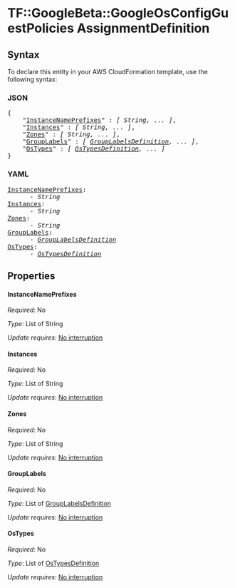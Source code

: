 # TF::GoogleBeta::GoogleOsConfigGuestPolicies AssignmentDefinition

## Syntax

To declare this entity in your AWS CloudFormation template, use the following syntax:

### JSON

<pre>
{
    "<a href="#instancenameprefixes" title="InstanceNamePrefixes">InstanceNamePrefixes</a>" : <i>[ String, ... ]</i>,
    "<a href="#instances" title="Instances">Instances</a>" : <i>[ String, ... ]</i>,
    "<a href="#zones" title="Zones">Zones</a>" : <i>[ String, ... ]</i>,
    "<a href="#grouplabels" title="GroupLabels">GroupLabels</a>" : <i>[ <a href="grouplabelsdefinition.md">GroupLabelsDefinition</a>, ... ]</i>,
    "<a href="#ostypes" title="OsTypes">OsTypes</a>" : <i>[ <a href="ostypesdefinition.md">OsTypesDefinition</a>, ... ]</i>
}
</pre>

### YAML

<pre>
<a href="#instancenameprefixes" title="InstanceNamePrefixes">InstanceNamePrefixes</a>: <i>
      - String</i>
<a href="#instances" title="Instances">Instances</a>: <i>
      - String</i>
<a href="#zones" title="Zones">Zones</a>: <i>
      - String</i>
<a href="#grouplabels" title="GroupLabels">GroupLabels</a>: <i>
      - <a href="grouplabelsdefinition.md">GroupLabelsDefinition</a></i>
<a href="#ostypes" title="OsTypes">OsTypes</a>: <i>
      - <a href="ostypesdefinition.md">OsTypesDefinition</a></i>
</pre>

## Properties

#### InstanceNamePrefixes

_Required_: No

_Type_: List of String

_Update requires_: [No interruption](https://docs.aws.amazon.com/AWSCloudFormation/latest/UserGuide/using-cfn-updating-stacks-update-behaviors.html#update-no-interrupt)

#### Instances

_Required_: No

_Type_: List of String

_Update requires_: [No interruption](https://docs.aws.amazon.com/AWSCloudFormation/latest/UserGuide/using-cfn-updating-stacks-update-behaviors.html#update-no-interrupt)

#### Zones

_Required_: No

_Type_: List of String

_Update requires_: [No interruption](https://docs.aws.amazon.com/AWSCloudFormation/latest/UserGuide/using-cfn-updating-stacks-update-behaviors.html#update-no-interrupt)

#### GroupLabels

_Required_: No

_Type_: List of <a href="grouplabelsdefinition.md">GroupLabelsDefinition</a>

_Update requires_: [No interruption](https://docs.aws.amazon.com/AWSCloudFormation/latest/UserGuide/using-cfn-updating-stacks-update-behaviors.html#update-no-interrupt)

#### OsTypes

_Required_: No

_Type_: List of <a href="ostypesdefinition.md">OsTypesDefinition</a>

_Update requires_: [No interruption](https://docs.aws.amazon.com/AWSCloudFormation/latest/UserGuide/using-cfn-updating-stacks-update-behaviors.html#update-no-interrupt)

